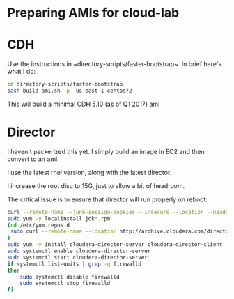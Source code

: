 # Preparing AMIs for cloud-lab
# CDH
Use the instructions in ~directory-scripts/faster-bootstrap~. In brief here's what I do:
```sh
cd directory-scripts/faster-bootstrap
bash build-ami.sh -p  us-east-1 centos72
```
This will build a minimal CDH 5.10 (as of Q1 2017) ami
# Director
I haven't packerized this yet. I simply build an image in EC2 and then convert to an ami.

I use the latest rhel version, along with the latest director. 

I increase the root disc to 15G, just to allow a bit of headroom.

The critical issue is to ensure that director will run properly on reboot:
```sh
curl --remote-name --junk-session-cookies --insecure --location --header "Cookie: oraclelicense=accept-securebackup-cookie" http://download.oracle.com/otn-pub/java/jdk/8u102-b14/jdk-8u102-linux-x64.rpm
sudo yum -y localinstall jdk*.rpm
(cd /etc/yum.repos.d
 sudo curl --remote-name --location http://archive.cloudera.com/director/redhat/7/x86_64/director/cloudera-director.repo
)
sudo yum -y install cloudera-director-server cloudera-director-client
sudo systemctl enable cloudera-director-server
sudo systemctl start cloudera-director-server
if systemctl list-units | grep -q firewalld
then
    sudo systemctl disable firewalld
    sudo systemctl stop firewalld
fi
```
